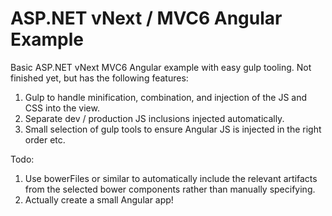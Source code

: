 # ASP.NET vNext / MVC6 Angular Example
Basic ASP.NET vNext MVC6 Angular example with easy gulp tooling. Not finished yet, but has the following features:

1. Gulp to handle minification, combination, and injection of the JS and CSS into the view.
2. Separate dev / production JS inclusions injected automatically.
3. Small selection of gulp tools to ensure Angular JS is injected in the right order etc.

Todo:

1. Use bowerFiles or similar to automatically include the relevant artifacts from the selected bower components rather than manually specifying.
2. Actually create a small Angular app!

